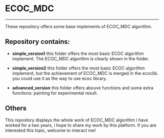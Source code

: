 
# ECOC_MDC
------

These repository offers some base implements of ECOC_MDC algorithm. 

## Repository contains:
- **simple_version1**
    this folder offers the most basic ECOC algorithm implement. The ECOC_MDC algorithm is clearly shown in the folder.

- **simple_version2**
    this folder offers the most basic ECOC algorithm implement, but the achievement of ECOC_MDC is merged in the ecoclib. you could use it as the way to use ecoc library.

- **advanced_version**
    this folder offers abouve functions and some extra functions: painting for experimental result.

## Others
This repostory displays the whole work of ECOC_MDC algorithm i have worked for a two years, i hope to share my work by this platform. If you are interested this topic, welcome to interact me!
  
  


